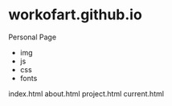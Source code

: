 workofart.github.io
===================

Personal Page
- img
- js
- css
- fonts

index.html
about.html
project.html
current.html